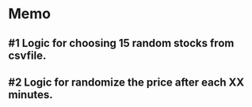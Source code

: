 # Memo

## #1 Logic for choosing 15 random stocks from csvfile.
## #2 Logic for randomize the price after each XX minutes.

